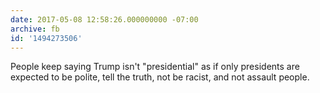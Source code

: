 ```yaml
---
date: 2017-05-08 12:58:26.000000000 -07:00
archive: fb
id: '1494273506'
---
```


People keep saying Trump isn't "presidential" as if only presidents are expected to be polite, tell the truth, not be racist, and not assault people.
